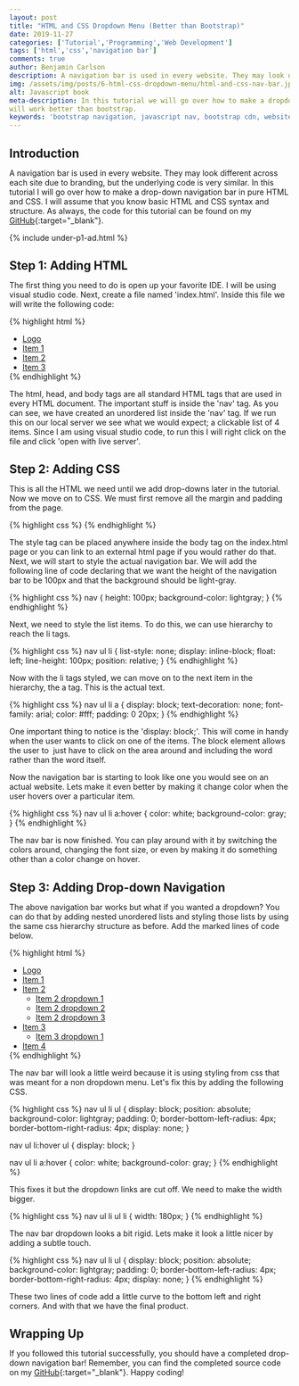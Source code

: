 ```yaml
---
layout: post
title: "HTML and CSS Dropdown Menu (Better than Bootstrap)"
date: 2019-11-27
categories: ['Tutorial','Programming','Web Development']
tags: ['html','css','navigation bar']
comments: true
author: Benjamin Carlson
description: A navigation bar is used in every website. They may look different across each site due to branding, but the underlying code is very similar. In this tutorial I will go over how to make a drop-down navigation
img: /assets/img/posts/6-html-css-dropdown-menu/html-and-css-nav-bar.jpg
alt: Javascript book
meta-description: In this tutorial we will go over how to make a dropdown menu with html, css, and javascript that 
will work better than bootstrap.
keywords: 'bootstrap navigation, javascript nav, bootstrap cdn, website navigation'
---
```


## Introduction
A navigation bar is used in every website. They may look different across each site due to branding, but the underlying code is very similar. In this tutorial I will go over how to make a drop-down navigation bar in pure HTML and CSS. I will assume that you know basic HTML and CSS syntax and structure. As always, the code for this tutorial can be found on my [GitHub](https://github.com/bjcarlson42){:target="_blank"}.

{% include under-p1-ad.html %}

## Step 1: Adding HTML

The first thing you need to do is open up your favorite IDE. I will be using visual studio code. Next, create a file named 'index.html'. Inside this file we will write the following code:

<div class="shadow">
{% highlight html %}
<html>
<head>
    <title>Navigation Bar</title>
</head>
<body>
    <nav>
    <ul>
        <li><a href="#">Logo</a></li>
        <li><a href="#">Item 1</a></li>
        <li><a href="#">Item 2</a></li>
        <li><a href="#">Item 3</a></li>
    </ul>
</nav>
</body>
</html>
{% endhighlight %}
</div>

The html, head, and body tags are all standard HTML tags that are used in every HTML document. The important stuff is inside the 'nav' tag. As you can see, we have created an unordered list inside the 'nav' tag. If we run this on our local server we see what we would expect; a clickable list of 4 items. Since I am using visual studio code, to run this I will right click on the file and click 'open with live server'.

## Step 2: Adding CSS

This is all the HTML we need until we add drop-downs later in the tutorial. Now we move on to CSS. We must first remove all the margin and padding from the page.

<div class="shadow">
{% highlight css %}
<style>
* {
      padding: 0;
      margin: 0;
  }
</style>
{% endhighlight %}
</div>

The style tag can be placed anywhere inside the body tag on the index.html page or you can link to an external html page if you would rather do that. Next, we will start to style the actual navigation bar. We will add the following line of code declaring that we want the height of the navigation bar to be 100px and that the background should be light-gray.

<div class="shadow">
{% highlight css %}
nav {
     height: 100px;
     background-color: lightgray;
}
{% endhighlight %}
</div>

Next, we need to style the list items. To do this, we can use hierarchy to reach the li tags.

<div class="shadow">
{% highlight css %}
nav ul li {
       list-style: none;
       display: inline-block;
       float: left;
       line-height: 100px;
       position: relative;
}
{% endhighlight %}
</div>

Now with the li tags styled, we can move on to the next item in the hierarchy, the a tag. This is the actual text.

<div class="shadow">
{% highlight css %}
nav ul li a {
        display: block;
        text-decoration: none;
        font-family: arial;
        color: #fff;
        padding: 0 20px;
}
{% endhighlight %}
</div>

One important thing to notice is the 'display: block;'. This will come in handy when the user wants to click on one of the items. The block element allows the user to  just have to click on the area around and including the word rather than the word itself. 

Now the navigation bar is starting to look like one you would see on an actual website. Lets make it even better by making it change color when the user hovers over a particular item.

<div class="shadow">
{% highlight css %}
nav ul li a:hover {
        color: white;
        background-color: gray;
}
{% endhighlight %}
</div>

The nav bar is now finished. You can play around with it by switching the colors around, changing the font size, or even by making it do something other than a color change on hover.

## Step 3: Adding Drop-down Navigation

The above navigation bar works but what if you wanted a dropdown? You can do that by adding nested unordered lists and styling those lists by using the same css hierarchy structure as before. Add the marked lines of code below.

<div class="shadow">
{% highlight html %}
<nav>
    <ul>
        <li><a href="#">Logo</a></li>
        <li><a href="#">Item 1</a></li>
        <li><a href="#">Item 2</a>
            <ul>
                <li><a href="#">Item 2 dropdown 1</a></li>
                <li><a href="#">Item 2 dropdown 2</a></li>
                <li><a href="#">Item 2 dropdown 3</a></li>
            </ul>
        </li>
        <li><a href="#">Item 3</a>
            <ul>
                <li><a href="#">Item 3 dropdown 1</a></li>
            </ul>
        </li>
        <li><a href="#">Item 4</a></li>
    </ul>
</nav>
{% endhighlight %}
</div>

The nav bar will look a little weird because it is using styling from css that was meant for a non dropdown menu. Let's fix this by adding the following CSS.

<div class="shadow">
{% highlight css %}
nav ul li ul {
        display: block;
        position: absolute;
        background-color: lightgray;
        padding: 0;
        border-bottom-left-radius: 4px;
        border-bottom-right-radius: 4px;
        display: none;
}

nav ul li:hover ul {
        display: block;
}

nav ul li a:hover {
            color: white;
            background-color: gray;
}
{% endhighlight %}
</div>

This fixes it but the dropdown links are cut off. We need to make the width bigger.

<div class="shadow">
{% highlight css %}
nav ul li ul li {
        width: 180px;
}
{% endhighlight %}
</div>

The nav bar dropdown looks a bit rigid. Lets make it look a little nicer by adding a subtle touch.

<div class="shadow">
{% highlight css %}
nav ul li ul {
            display: block;
            position: absolute;
            background-color: lightgray;
            padding: 0;
            border-bottom-left-radius: 4px;
            border-bottom-right-radius: 4px;
            display: none;
}
{% endhighlight %}
</div>


These two lines of code add a little curve to the bottom left and right corners. And with that we have the final product.

## Wrapping Up

If you followed this tutorial successfully, you should have a completed drop-down navigation bar! Remember, you can find the completed source code on my [GitHub](https://github.com/bjcarlson42/blog-website-code/blob/master/Drop%20Down%20Navigation%20Bar/index.html){:target="_blank"}. Happy coding!
